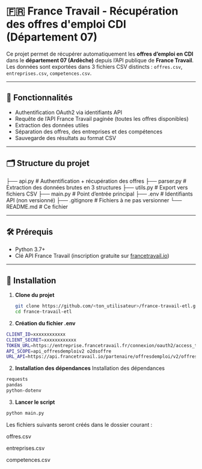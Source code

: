 # 🇫🇷 France Travail - Récupération des offres d'emploi CDI (Département 07)

Ce projet permet de récupérer automatiquement les **offres d’emploi en CDI** dans le **département 07 (Ardèche)** depuis l’API publique de **France Travail**.  
Les données sont exportées dans 3 fichiers CSV distincts : `offres.csv`, `entreprises.csv`, `competences.csv`.

---

## 🚀 Fonctionnalités

- Authentification OAuth2 via identifiants API
- Requête de l’API France Travail paginée (toutes les offres disponibles)
- Extraction des données utiles
- Séparation des offres, des entreprises et des compétences
- Sauvegarde des résultats au format CSV

---

## 🗂️ Structure du projet

├── api.py # Authentification + récupération des offres
├── parser.py # Extraction des données brutes en 3 structures
├── utils.py # Export vers fichiers CSV
├── main.py # Point d’entrée principal
├── .env # Identifiants API (non versionné)
├── .gitignore # Fichiers à ne pas versionner
└── README.md # Ce fichier


---

## 🛠️ Prérequis

- Python 3.7+
- Clé API France Travail (inscription gratuite sur [francetravail.io](https://www.francetravail.io/))

---

## 🧪 Installation

1. **Clone du projet**
   ```bash
   git clone https://github.com/<ton_utilisateur>/france-travail-etl.git
   cd france-travail-etl

2. **Création du fichier .env** 
```bash
CLIENT_ID=xxxxxxxxxxxx
CLIENT_SECRET=xxxxxxxxxxxx
TOKEN_URL=https://entreprise.francetravail.fr/connexion/oauth2/access_token?realm=/partenaire
API_SCOPE=api_offresdemploiv2 o2dsoffre
URL_API=https://api.francetravail.io/partenaire/offresdemploi/v2/offres/search
```

2. **Installation des dépendances** 
Installation des dépendances
```bash
requests
pandas
python-dotenv
```

3. **Lancer le script**
```bash
python main.py
```

Les fichiers suivants seront créés dans le dossier courant :

offres.csv

entreprises.csv

competences.csv

